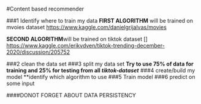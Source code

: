 #Content based recommender

###1  Identify where to train my data
**FIRST ALGORITHM** will be trained on mvoies dataset
https://www.kaggle.com/danielgrijalvas/movies

**SECOND ALGORITHM**will be trained on tiktok dataset []
https://www.kaggle.com/erikvdven/tiktok-trending-december-2020/discussion/205752

###2 clean the data set
###3 split my data set
**Try to use 75% of data for training and 25% for testing from all _tiktok-dataset_**
###4 create/build my model
**identify which algorithm to use
###5 Train model
###6 predict on some input

####DONOT FORGET ABOUT DATA PERSISTENCY
